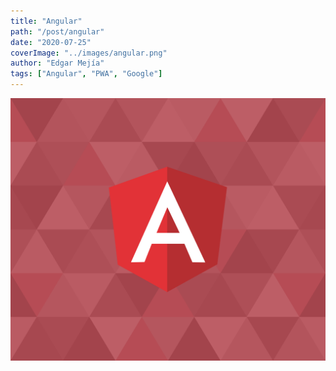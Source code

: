 ```yaml
---
title: "Angular"
path: "/post/angular"
date: "2020-07-25"
coverImage: "../images/angular.png"
author: "Edgar Mejía"
tags: ["Angular", "PWA", "Google"]
---
```


![Angular CRUD](../images/angular.png)
